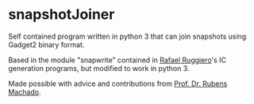 # snapshotJoiner
Self contained program written in python 3 that can join snapshots using Gadget2 binary format.

Based in the module "snapwrite" contained in [Rafael Ruggiero](https://github.com/ruggiero)'s IC generation programs, but modified to work in python 3.

Made possible with advice and contributions from [Prof. Dr. Rubens Machado](https://sites.google.com/professores.utfpr.edu.br/rubensmachado/home).
